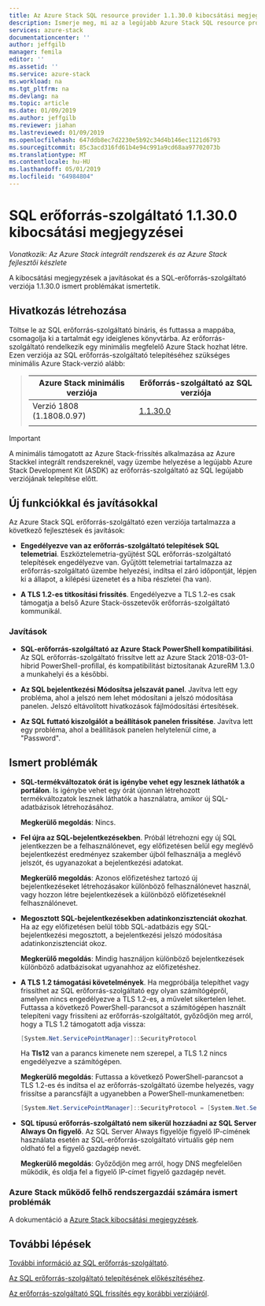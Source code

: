 ```yaml
---
title: Az Azure Stack SQL resource provider 1.1.30.0 kibocsátási megjegyzései |} A Microsoft Docs
description: Ismerje meg, mi az a legújabb Azure Stack SQL resource provider frissítések, beleértve az olyan ismert problémákat és helyét, ahonnan letöltheti azt.
services: azure-stack
documentationcenter: ''
author: jeffgilb
manager: femila
editor: ''
ms.assetid: ''
ms.service: azure-stack
ms.workload: na
ms.tgt_pltfrm: na
ms.devlang: na
ms.topic: article
ms.date: 01/09/2019
ms.author: jeffgilb
ms.reviewer: jiahan
ms.lastreviewed: 01/09/2019
ms.openlocfilehash: 647ddb8ec7d2230e5b92c34d4b146ec1121d6793
ms.sourcegitcommit: 85c3acd316fd61b4e94c991a9cd68aa97702073b
ms.translationtype: MT
ms.contentlocale: hu-HU
ms.lasthandoff: 05/01/2019
ms.locfileid: "64984804"
---
```

# <a name="sql-resource-provider-11300-release-notes"></a>SQL erőforrás-szolgáltató 1.1.30.0 kibocsátási megjegyzései

*Vonatkozik: Az Azure Stack integrált rendszerek és az Azure Stack fejlesztői készlete*

A kibocsátási megjegyzések a javításokat és a SQL-erőforrás-szolgáltató verziója 1.1.30.0 ismert problémákat ismertetik.

## <a name="build-reference"></a>Hivatkozás létrehozása
Töltse le az SQL erőforrás-szolgáltató bináris, és futtassa a mappába, csomagolja ki a tartalmát egy ideiglenes könyvtárba. Az erőforrás-szolgáltató rendelkezik egy minimális megfelelő Azure Stack hozhat létre. Ezen verziója az SQL erőforrás-szolgáltató telepítéséhez szükséges minimális Azure Stack-verzió alább:

> |Azure Stack minimális verziója|Erőforrás-szolgáltató az SQL verziója|
> |-----|-----|
> |Verzió 1808 (1.1808.0.97)|[1.1.30.0](https://aka.ms/azurestacksqlrp11300)|
> |     |     |

> [!IMPORTANT]
> A minimális támogatott az Azure Stack-frissítés alkalmazása az Azure Stackkel integrált rendszereknél, vagy üzembe helyezése a legújabb Azure Stack Development Kit (ASDK) az erőforrás-szolgáltató az SQL legújabb verziójának telepítése előtt.

## <a name="new-features-and-fixes"></a>Új funkciókkal és javításokkal
Az Azure Stack SQL erőforrás-szolgáltató ezen verziója tartalmazza a következő fejlesztések és javítások:

- **Engedélyezve van az erőforrás-szolgáltató telepítések SQL telemetriai**. Eszköztelemetria-gyűjtést SQL erőforrás-szolgáltató telepítések engedélyezve van. Gyűjtött telemetriai tartalmazza az erőforrás-szolgáltató üzembe helyezési, indítsa el záró időpontját, lépjen ki a állapot, a kilépési üzenetet és a hiba részletei (ha van).

- **A TLS 1.2-es titkosítási frissítés**. Engedélyezve a TLS 1.2-es csak támogatja a belső Azure Stack-összetevők erőforrás-szolgáltató kommunikál. 

### <a name="fixes"></a>Javítások

- **SQL-erőforrás-szolgáltató az Azure Stack PowerShell kompatibilitási**. Az SQL erőforrás-szolgáltató frissítve lett az Azure Stack 2018-03-01-hibrid PowerShell-profillal, és kompatibilitást biztosítanak AzureRM 1.3.0 a munkahelyi és a későbbi.

- **Az SQL bejelentkezési Módosítsa jelszavát panel**. Javítva lett egy probléma, ahol a jelszó nem lehet módosítani a jelszó módosítása panelen. Jelszó eltávolított hivatkozások fájlmódosítási értesítések.

- **Az SQL futtató kiszolgálót a beállítások panelen frissítése**. Javítva lett egy probléma, ahol a beállítások panelen helytelenül címe, a "Password".

## <a name="known-issues"></a>Ismert problémák 

- **SQL-termékváltozatok órát is igénybe vehet egy lesznek láthatók a portálon**. Is igénybe vehet egy órát újonnan létrehozott termékváltozatok lesznek láthatók a használatra, amikor új SQL-adatbázisok létrehozásához. 

    **Megkerülő megoldás**: Nincs.

- **Fel újra az SQL-bejelentkezésekben**. Próbál létrehozni egy új SQL jelentkezzen be a felhasználónevet, egy előfizetésen belül egy meglévő bejelentkezést eredményez szakember újból felhasználja a meglévő jelszót, és ugyanazokat a bejelentkezési adatokat. 

    **Megkerülő megoldás**: Azonos előfizetéshez tartozó új bejelentkezéseket létrehozásakor különböző felhasználónevet használ, vagy hozzon létre bejelentkezések a különböző előfizetéseknél felhasználónevet.

- **Megosztott SQL-bejelentkezésekben adatinkonzisztenciát okozhat**. Ha az egy előfizetésen belül több SQL-adatbázis egy SQL-bejelentkezési megosztott, a bejelentkezési jelszó módosítása adatinkonzisztenciát okoz.

    **Megkerülő megoldás**: Mindig használjon különböző bejelentkezések különböző adatbázisokat ugyanahhoz az előfizetéshez.

- **A TLS 1.2 támogatási követelmények**. Ha megpróbálja telepíthet vagy frissíthet az SQL erőforrás-szolgáltató egy olyan számítógépről, amelyen nincs engedélyezve a TLS 1.2-es, a művelet sikertelen lehet. Futtassa a következő PowerShell-parancsot a számítógépen használt telepíteni vagy frissíteni az erőforrás-szolgáltatót, győződjön meg arról, hogy a TLS 1.2 támogatott adja vissza:

  ```powershell
  [System.Net.ServicePointManager]::SecurityProtocol
  ```

  Ha **Tls12** van a parancs kimenete nem szerepel, a TLS 1.2 nincs engedélyezve a számítógépen.

    **Megkerülő megoldás**: Futtassa a következő PowerShell-parancsot a TLS 1.2-es és indítsa el az erőforrás-szolgáltató üzembe helyezés, vagy frissítse a parancsfájlt a ugyanebben a PowerShell-munkamenetben:

    ```powershell
    [System.Net.ServicePointManager]::SecurityProtocol = [System.Net.SecurityProtocolType]::Tls12
    ```
- **SQL típusú erőforrás-szolgáltató nem sikerül hozzáadni az SQL Server Always On figyelő**. Az SQL Server Always figyelője figyelő IP-címének használata esetén az SQL-erőforrás-szolgáltató virtuális gép nem oldható fel a figyelő gazdagép nevét.

    **Megkerülő megoldás**: Győződjön meg arról, hogy DNS megfelelően működik, és oldja fel a figyelő IP-címet figyelő gazdagép nevét.
    
### <a name="known-issues-for-cloud-admins-operating-azure-stack"></a>Azure Stack működő felhő rendszergazdái számára ismert problémák
A dokumentáció a [Azure Stack kibocsátási megjegyzések](azure-stack-servicing-policy.md).

## <a name="next-steps"></a>További lépések
[További információ az SQL erőforrás-szolgáltató](azure-stack-sql-resource-provider.md).

[Az SQL erőforrás-szolgáltató telepítésének előkészítéséhez](azure-stack-sql-resource-provider-deploy.md#prerequisites).

[Az erőforrás-szolgáltató SQL frissítés egy korábbi verziójáról](azure-stack-sql-resource-provider-update.md). 